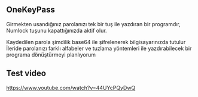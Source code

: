 OneKeyPass
---------------------
Girmekten usandığınız parolanızı tek bir tuş ile yazdıran bir programdır,
Numlock tuşunu kapattığınızda aktif olur.

Kaydedilen parola şimdilik base64 ile şifrelenerek bilgisayarınızda tutulur
İleride parolanızı farklı alfabeler ve tuzlama yöntemleri ile yazdırabilecek bir programa dönüştürmeyi planlıyorum


Test video
---------------------
https://www.youtube.com/watch?v=44UYcPQyDwQ
